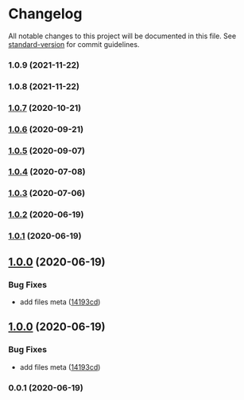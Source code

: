 # Changelog

All notable changes to this project will be documented in this file. See [standard-version](https://github.com/conventional-changelog/standard-version) for commit guidelines.

### 1.0.9 (2021-11-22)

### 1.0.8 (2021-11-22)

### [1.0.7](https://github.com/Kikobeats/cloudflare-workers-kv/compare/v1.0.6...v1.0.7) (2020-10-21)

### [1.0.6](https://github.com/Kikobeats/cloudflare-workers-kv/compare/v1.0.5...v1.0.6) (2020-09-21)

### [1.0.5](https://github.com/Kikobeats/cloudflare-workers-kv/compare/v1.0.4...v1.0.5) (2020-09-07)

### [1.0.4](https://github.com/Kikobeats/cloudflare-workers-kv/compare/v1.0.3...v1.0.4) (2020-07-08)

### [1.0.3](https://github.com/Kikobeats/cloudflare-workers-kv/compare/v1.0.2...v1.0.3) (2020-07-06)

### [1.0.2](https://github.com/Kikobeats/cloudflare-workers-kv/compare/v1.0.0...v1.0.2) (2020-06-19)

### [1.0.1](https://github.com/Kikobeats/cloudflare-workers-kv/compare/v1.0.0...v1.0.1) (2020-06-19)

## [1.0.0](https://github.com/Kikobeats/cloudflare-workers-kv/compare/v0.0.1...v1.0.0) (2020-06-19)


### Bug Fixes

* add files meta ([14193cd](https://github.com/Kikobeats/cloudflare-workers-kv/commit/14193cd0c1976a1d91dfabb68cb473eda933a3de))

## [1.0.0](https://github.com/Kikobeats/cloudflare-workers-kv/compare/v0.0.1...v1.0.0) (2020-06-19)


### Bug Fixes

* add files meta ([14193cd](https://github.com/Kikobeats/cloudflare-workers-kv/commit/14193cd0c1976a1d91dfabb68cb473eda933a3de))

### 0.0.1 (2020-06-19)
